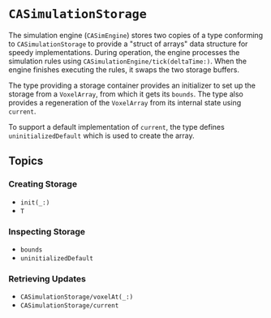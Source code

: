 # ``CASimulationStorage``


The simulation engine (``CASimEngine``) stores two copies of a type conforming to `CASimulationStorage` to provide a "struct of arrays" data structure for speedy implementations.
During operation, the engine processes the simulation rules using ``CASimulationEngine/tick(deltaTime:)``.
When the engine finishes executing the rules, it swaps the two storage buffers.

The type providing a storage container provides an initializer to set up the storage from a `VoxelArray`, from which it gets its ``bounds``.
The type also provides a regeneration of the `VoxelArray` from its internal state using ``current``.

To support a default implementation of `current`, the type defines ``uninitializedDefault`` which is used to create the array.

## Topics

### Creating Storage

- ``init(_:)``
- ``T``

### Inspecting Storage

- ``bounds``
- ``uninitializedDefault``

### Retrieving Updates

- ``CASimulationStorage/voxelAt(_:)``
- ``CASimulationStorage/current``

